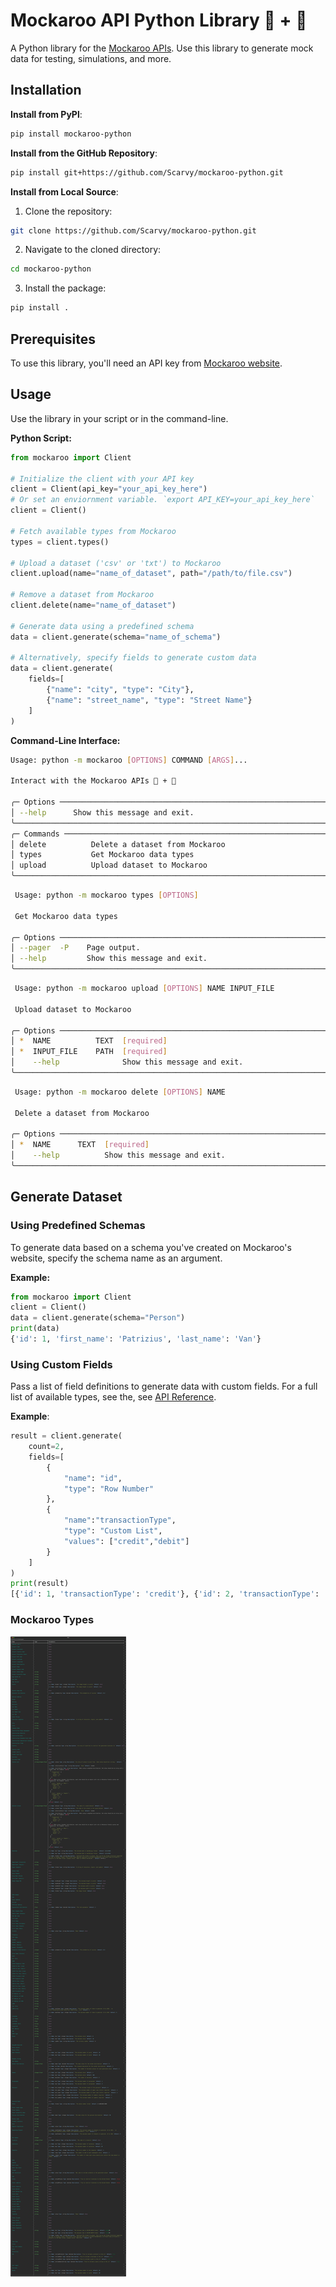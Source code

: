# Mockaroo API Python Library 🐍 + 🦘

A Python library for the [Mockaroo APIs](https://mockaroo.com/docs). Use this library to generate mock data for testing, simulations, and more.

## Installation

**Install from PyPl**:

```bash
pip install mockaroo-python
```

**Install from the GitHub Repository**:

```bash
pip install git+https://github.com/Scarvy/mockaroo-python.git
```

**Install from Local Source**:

1. Clone the repository:

```bash
git clone https://github.com/Scarvy/mockaroo-python.git
```

2. Navigate to the cloned directory:

```bash
cd mockaroo-python
```

3. Install the package:

```bash
pip install .
```

## Prerequisites

To use this library, you'll need an API key from [Mockaroo website](www.mockaroo.com).

## Usage

Use the library in your script or in the command-line.

**Python Script:**

```python
from mockaroo import Client

# Initialize the client with your API key
client = Client(api_key="your_api_key_here")
# Or set an enviornment variable. `export API_KEY=your_api_key_here`
client = Client()

# Fetch available types from Mockaroo
types = client.types()

# Upload a dataset ('csv' or 'txt') to Mockaroo
client.upload(name="name_of_dataset", path="/path/to/file.csv")

# Remove a dataset from Mockaroo
client.delete(name="name_of_dataset")

# Generate data using a predefined schema
data = client.generate(schema="name_of_schema")

# Alternatively, specify fields to generate custom data
data = client.generate(
    fields=[
        {"name": "city", "type": "City"},
        {"name": "street_name", "type": "Street Name"}
    ]
)
```

**Command-Line Interface:**

```bash
Usage: python -m mockaroo [OPTIONS] COMMAND [ARGS]...                               
                                                                                     
Interact with the Mockaroo APIs 🦘 + 🐍                                             
                                                                                     
╭─ Options ────────────────────────────────────────────────────────────────────────╮
│ --help      Show this message and exit.                                          │
╰──────────────────────────────────────────────────────────────────────────────────╯
╭─ Commands ───────────────────────────────────────────────────────────────────────╮
│ delete          Delete a dataset from Mockaroo                                   │
│ types           Get Mockaroo data types                                          │
│ upload          Upload dataset to Mockaroo                                       │
╰──────────────────────────────────────────────────────────────────────────────────╯
```

```bash
 Usage: python -m mockaroo types [OPTIONS]                                                           
                                                                                                     
 Get Mockaroo data types                                                                             
                                                                                                     
╭─ Options ─────────────────────────────────────────────────────────────────────────╮
│ --pager  -P    Page output.                                                       │
│ --help         Show this message and exit.                                        │
╰───────────────────────────────────────────────────────────────────────────────────╯
```

```bash
 Usage: python -m mockaroo upload [OPTIONS] NAME INPUT_FILE                                   
                                                                                              
 Upload dataset to Mockaroo                                                                   
                                                                                              
╭─ Options ────────────────────────────────────────────────────────────────────────╮
│ *  NAME          TEXT  [required]                                                │
│ *  INPUT_FILE    PATH  [required]                                                │
│    --help              Show this message and exit.                               │
╰──────────────────────────────────────────────────────────────────────────────────╯
```

```bash
 Usage: python -m mockaroo delete [OPTIONS] NAME                                                 
                                                                                                 
 Delete a dataset from Mockaroo                                                                  
                                                                                                 
╭─ Options ────────────────────────────────────────────────────────────────────────╮
│ *  NAME      TEXT  [required]                                                    │
│    --help          Show this message and exit.                                   │
╰──────────────────────────────────────────────────────────────────────────────────╯
```

## Generate Dataset

### Using Predefined Schemas

To generate data based on a schema you've created on Mockaroo's website, specify the schema name as an argument.

**Example:**

```python
from mockaroo import Client
client = Client()
data = client.generate(schema="Person")
print(data)
{'id': 1, 'first_name': 'Patrizius', 'last_name': 'Van'}
```

### Using Custom Fields

Pass a list of field definitions to generate data with custom fields. For a full list of available types, see the, see [API Reference](https://www.mockaroo.com/docs#Types).

**Example**:

```python
result = client.generate(
    count=2, 
    fields=[
        {
            "name": "id", 
            "type": "Row Number"
        }, 
        {
            "name":"transactionType",
            "type": "Custom List", 
            "values": ["credit","debit"]
        }
    ]
)
print(result)
[{'id': 1, 'transactionType': 'credit'}, {'id': 2, 'transactionType': 'debit'}]
```

### Mockaroo Types

![table_layout](/images/table_layout.svg)
